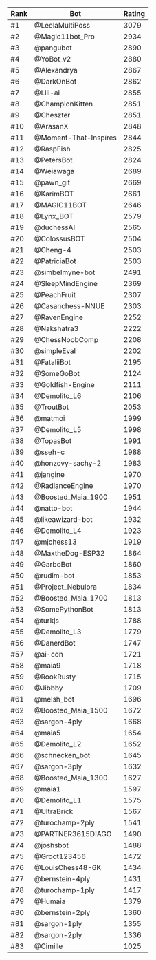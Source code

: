 Rank|Bot|Rating
---|---|---
#1|@LeelaMultiPoss|3079
#2|@Magic11bot_Pro|2934
#3|@pangubot|2890
#4|@YoBot_v2|2880
#5|@Alexandrya|2867
#6|@DarkOnBot|2862
#7|@Lili-ai|2855
#8|@ChampionKitten|2851
#9|@Cheszter|2851
#10|@ArasanX|2848
#11|@Moment-That-Inspires|2844
#12|@RaspFish|2825
#13|@PetersBot|2824
#14|@Weiawaga|2689
#15|@pawn_git|2669
#16|@KarimBOT|2661
#17|@MAGIC11BOT|2646
#18|@Lynx_BOT|2579
#19|@duchessAI|2565
#20|@ColossusBOT|2504
#21|@Cheng-4|2503
#22|@PatriciaBot|2503
#23|@simbelmyne-bot|2491
#24|@SleepMindEngine|2369
#25|@PeachFruit|2307
#26|@Casanchess-NNUE|2303
#27|@RavenEngine|2252
#28|@Nakshatra3|2222
#29|@ChessNoobComp|2208
#30|@simpleEval|2202
#31|@FataliiBot|2195
#32|@SomeGoBot|2124
#33|@Goldfish-Engine|2111
#34|@Demolito_L6|2106
#35|@TroutBot|2053
#36|@matmoi|1999
#37|@Demolito_L5|1998
#38|@TopasBot|1991
#39|@sseh-c|1988
#40|@honzovy-sachy-2|1983
#41|@jangine|1970
#42|@RadianceEngine|1970
#43|@Boosted_Maia_1900|1951
#44|@natto-bot|1944
#45|@likeawizard-bot|1932
#46|@Demolito_L4|1923
#47|@mjchess13|1919
#48|@MaxtheDog-ESP32|1864
#49|@GarboBot|1860
#50|@rudim-bot|1853
#51|@Project_Nebulora|1834
#52|@Boosted_Maia_1700|1813
#53|@SomePythonBot|1813
#54|@turkjs|1788
#55|@Demolito_L3|1779
#56|@DanerdBot|1747
#57|@ai-con|1721
#58|@maia9|1718
#59|@RookRusty|1715
#60|@Jibbby|1709
#61|@melsh_bot|1696
#62|@Boosted_Maia_1500|1672
#63|@sargon-4ply|1668
#64|@maia5|1654
#65|@Demolito_L2|1652
#66|@schnecken_bot|1645
#67|@sargon-3ply|1632
#68|@Boosted_Maia_1300|1627
#69|@maia1|1597
#70|@Demolito_L1|1575
#71|@UltraBrick|1567
#72|@turochamp-2ply|1541
#73|@PARTNER3615DIAGO|1490
#74|@joshsbot|1488
#75|@Groot123456|1472
#76|@LouisChess48-6K|1434
#77|@bernstein-4ply|1431
#78|@turochamp-1ply|1417
#79|@Humaia|1379
#80|@bernstein-2ply|1360
#81|@sargon-1ply|1355
#82|@sargon-2ply|1336
#83|@Cimille|1025
